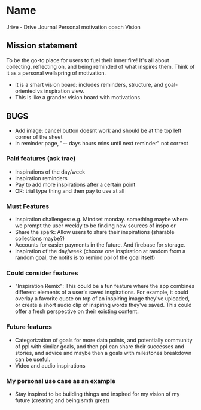# Name
Jrive - Drive Journal
Personal motivation coach
Vision

## Mission statement
To be the go-to place for users to fuel their inner fire! It's all about collecting, reflecting on, and being reminded of what inspires them. Think of it as a personal wellspring of motivation.
* It is a smart vision board: includes reminders, structure, and goal-oriented vs inspiration view.
* This is like a grander vision board with motivations.


## BUGS
* Add image: cancel button doesnt work and should be at the top left corner of the sheet
* In reminder page, "-- days hours mins until next reminder" not correct


### Paid features (ask trae)
* Inspirations of the day/week
* Inspiration reminders
* Pay to add more inspirations after a certain point
* OR: trial type thing and then pay to use at all 

### Must Features
* Inspiration challenges: e.g. Mindset monday. something maybe where we prompt the user weekly to be finding new sources of inspo or 
* Share the spark: Allow users to share their inspirations (sharable collections maybe?)
* Accounts for easier payments in the future. And firebase for storage.
* Inspiration of the day/week (choose one inspiration at random from a random goal, the notifs is to remind ppl of the goal itself)

### Could consider features
* "Inspiration Remix": This could be a fun feature where the app combines different elements of a user's saved inspirations. For example, it could overlay a favorite quote on top of an inspiring image they've uploaded, or create a short audio clip of inspiring words they've saved. This could offer a fresh perspective on their existing content.

### Future features
* Categorization of goals for more data points, and potentially community of ppl with similar goals, and then ppl can share their successes and stories, and advice and maybe then a goals with milestones breakdown can be useful.
* Video and audio inspirations



### My personal use case as an example
* Stay inspired to be building things and inspired for my vision of my future (creating and being smth great)
